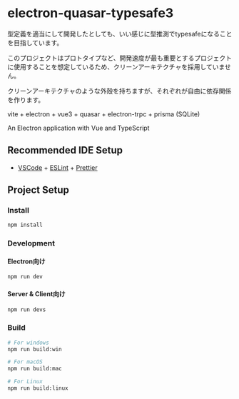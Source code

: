 # electron-quasar-typesafe3

型定義を適当にして開発したとしても、いい感じに型推測でtypesafeになることを目指しています。

このプロジェクトはプロトタイプなど、開発速度が最も重要とするプロジェクトに使用することを想定しているため、クリーンアーキテクチャを採用していません。

クリーンアーキテクチャのような外殻を持ちますが、それぞれが自由に依存関係を作ります。

vite + electron + vue3 + quasar + electron-trpc + prisma (SQLite)

An Electron application with Vue and TypeScript

## Recommended IDE Setup

- [VSCode](https://code.visualstudio.com/) + [ESLint](https://marketplace.visualstudio.com/items?itemName=dbaeumer.vscode-eslint) + [Prettier](https://marketplace.visualstudio.com/items?itemName=esbenp.prettier-vscode)

## Project Setup

### Install

```bash
npm install
```

### Development

#### Electron向け

```bash
npm run dev
```

#### Server & Client向け

```bash
npm run devs
```

### Build

```bash
# For windows
npm run build:win

# For macOS
npm run build:mac

# For Linux
npm run build:linux
```
